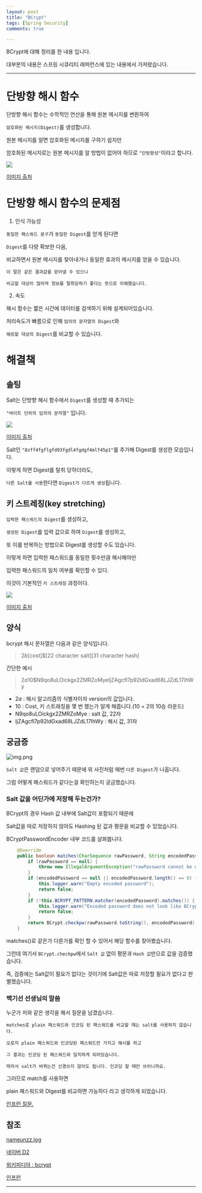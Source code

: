 ```yaml
---
layout: post
title: "BCrypt"
tags: [Spring Security]
comments: true

---
```


BCrypt에 대해 정리를 한 내용 입니다.

대부분의 내용은 스프링 시큐리티 래퍼런스에 있는 내용에서 가져왔습니다.

---

# 단방향 해시 함수

단방향 해시 함수는 수학적인 연산을 통해 원본 메시지를 변환하여

`암호화된 메시지(Digest)`를 생성합니다.

원본 메시지를 알면 암호화된 메시지를 구하기 쉽지만 

암호화된 메시지로는 원본 메시지를 알 방법이 없어야 하므로 `"단방향성"`이라고 합니다.

<img src="https://media.vlpt.us/images/nameunzz/post/dcc545bb-7e79-4e63-9f24-7eae84565d31/image.png">

<a href="https://velog.io/@nameunzz/%EB%8B%A8%EB%B0%A9%ED%96%A5-%ED%95%B4%EC%8B%9C-%ED%95%A8%EC%88%98">이미지 출처</a>

# 단방향 해시 함수의 문제점

1. 인식 가능성

`동일한 패스워드 문구`가 `동일한 Digest`를 얻게 된다면 

`Digest`를 다량 확보한 다음,

비교하면서 원본 메시지를 찾아내거나 동일한 효과의 메시지를 얻을 수 있습니다.

```
이 말은 같은 결과값을 얻어낼 수 있으니 

비교할 대상이 많아져 정보를 탈취당하기 좋다는 뜻으로 이해했습니다.
```

2. 속도

해시 함수는 짧은 시간에 데이터를 검색하기 위해 설계되어있습니다.

처리속도가 빠름으로 인해 `임의의 문자열의 Digest`와 

`해킹할 대상의 Digest`를 비교할 수 있습니다.

# 해결책

## 솔팅

Salt는 단방향 해시 함수에서 `Digest`를 생성할 때 추가되는 

`"바이트 단위의 임의의 문자열"` 입니다.

<img src="https://d2.naver.com/content/images/2015/06/helloworld-318732-1.png">

<a href="https://d2.naver.com/helloworld/318732">이미지 출처</a> 

Salt인 `"8zff4fgflgfd93fgdl4fgdgf4mlf45p1"`를 추가해 Digest를 생성한 모습입니다.

이렇게 하면 Digest를 탈취 당하더라도,

`다른 Salt를 사용`한다면 `Digest가 다르게 생성`됩니다.

## 키 스트레칭(key stretching)

`입력한 패스워드의 Digest`를 생성하고, 

`생성된 Digest`를 입력 값으로 하여 `Digest`를 생성하고, 

또 이를 반복하는 방법으로 Digest를 생성할 수도 있습니다. 

이렇게 하면 입력한 패스워드를 동일한 횟수만큼 해시해야만 

입력한 패스워드의 일치 여부를 확인할 수 있다. 

이것이 기본적인 `키 스트레칭` 과정이다.

<img src="https://d2.naver.com/content/images/2015/06/helloworld-318732-2.png">

<a href="https://d2.naver.com/helloworld/318732">이미지 출처</a> 

## 양식

bcrypt 해시 문자열은 다음과 같은 양식입니다.

> $2b$[cost]$[22 character salt][31 character hash]

간단한 예시

> $2a$10$N9qo8uLOickgx2ZMRZoMyeIjZAgcfl7p92ldGxad68LJZdL17lhWy

* $2a$ : 해시 알고리즘의 식별자이자 version의 값입니다.
* 10 : Cost, 키 스트래칭을 몇 번 했는가 알게 해줍니다.(10 = 2의 10승 라운드)
*  N9qo8uLOickgx2ZMRZoMye : salt 값, 22자
* IjZAgcfl7p92ldGxad68LJZdL17lhWy : 해시 값, 31자

## 궁금증

![img.png](/images/2021년/0223/Question1.PNG)

`Salt 값`은 랜덤으로 넣어주기 때문에 위 사진처럼 매번 `다른 Digest`가 나옵니다.

그럼 어떻게 패스워드가 같다는걸 확인하는지 궁금했습니다.

### Salt 값을 어딘가에 저장해 두는건가?

BCrypt의 경우 Hash 값 내부에 Salt값이 포함되기 때문에

Salt값을 따로 저장하지 않아도 Hashing 된 값과 평문을 비교할 수 있었습니다.

BCryptPasswordEncoder 내부 코드를 살펴봅니다.

```java
	@Override
	public boolean matches(CharSequence rawPassword, String encodedPassword) {
		if (rawPassword == null) {
			throw new IllegalArgumentException("rawPassword cannot be null");
		}
		if (encodedPassword == null || encodedPassword.length() == 0) {
			this.logger.warn("Empty encoded password");
			return false;
		}
		if (!this.BCRYPT_PATTERN.matcher(encodedPassword).matches()) {
			this.logger.warn("Encoded password does not look like BCrypt");
			return false;
		}
		return BCrypt.checkpw(rawPassword.toString(), encodedPassword);
	}
```

matches()로 같은가 다른가를 확인 할 수 있어서 해당 함수를 찾아봤습니다.

그런데 여기서 `BCrypt.checkpw`에서 `Salt 값` 없이 평문과 `Hash 값`만으로 값을 검증했습니다.

즉, 검증에는 Salt값이 필요가 없다는 것이기에 Salt값은 따로 저장할 필요가 없다고 판별했습니다.

### 백기선 선생님의 말씀

누군가 저와 같은 생각을 해서 질문을 남겼습니다.

```
matches로 plain 패스워드와 인코딩 된 패스워드를 비교할 때는 salt를 사용하지 않습니다. 

오로지 plain 패스워드와 인코딩된 패스워드만 가지고 해시를 하고 

그 결과는 인코딩 된 패스워드와 일치하게 되어있습니다. 

따라서 salt가 바뀌는건 신경쓰지 않아도 됩니다. 인코딩 할 때만 쓰이니까요.
```

그러므로 match를 사용하면 

plain 패스워드와 DIgest를 비교하면 가능하다 라고 생각하게 되었습니다.

<a href="https://www.inflearn.com/questions/15113">인프런 질문.</a>


## 참조

<a href="https://velog.io/@nameunzz/%EB%8B%A8%EB%B0%A9%ED%96%A5-%ED%95%B4%EC%8B%9C-%ED%95%A8%EC%88%98">nameunzz.log</a>

<a href="https://d2.naver.com/helloworld/318732">네이버 D2</a>

<a href="https://en.wikipedia.org/wiki/Bcrypt">위키피디아 : bcrypt</a>

<a href="https://www.inflearn.com/questions/15113">인프런</a>

---
